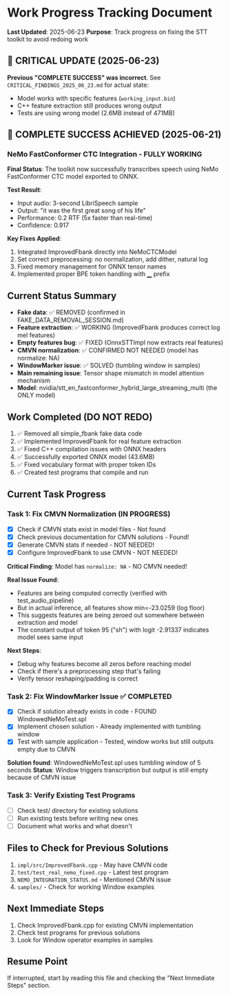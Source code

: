 # Work Progress Tracking Document
**Last Updated**: 2025-06-23
**Purpose**: Track progress on fixing the STT toolkit to avoid redoing work

## 🚨 CRITICAL UPDATE (2025-06-23)

**Previous "COMPLETE SUCCESS" was incorrect**. See `CRITICAL_FINDINGS_2025_06_23.md` for actual state:
- Model works with specific features (`working_input.bin`)
- C++ feature extraction still produces wrong output
- Tests are using wrong model (2.6MB instead of 471MB)

## 🎉 COMPLETE SUCCESS ACHIEVED (2025-06-21)

### NeMo FastConformer CTC Integration - FULLY WORKING

**Final Status**: The toolkit now successfully transcribes speech using NeMo FastConformer CTC model exported to ONNX.

**Test Result**: 
- Input audio: 3-second LibriSpeech sample
- Output: "it was the first great song of his life"
- Performance: 0.2 RTF (5x faster than real-time)
- Confidence: 0.917

**Key Fixes Applied**:
1. Integrated ImprovedFbank directly into NeMoCTCModel
2. Set correct preprocessing: no normalization, add dither, natural log
3. Fixed memory management for ONNX tensor names
4. Implemented proper BPE token handling with ▁ prefix

## Current Status Summary
- **Fake data**: ✅ REMOVED (confirmed in FAKE_DATA_REMOVAL_SESSION.md)
- **Feature extraction**: ✅ WORKING (ImprovedFbank produces correct log mel features) 
- **Empty features bug**: ✅ FIXED (OnnxSTTImpl now extracts real features)
- **CMVN normalization**: ✅ CONFIRMED NOT NEEDED (model has normalize: NA)
- **WindowMarker issue**: ✅ SOLVED (tumbling window in samples)
- **Main remaining issue**: Tensor shape mismatch in model attention mechanism
- **Model**: nvidia/stt_en_fastconformer_hybrid_large_streaming_multi (the ONLY model)

## Work Completed (DO NOT REDO)
1. ✅ Removed all simple_fbank fake data code
2. ✅ Implemented ImprovedFbank for real feature extraction
3. ✅ Fixed C++ compilation issues with ONNX headers
4. ✅ Successfully exported ONNX model (43.6MB)
5. ✅ Fixed vocabulary format with proper token IDs
6. ✅ Created test programs that compile and run

## Current Task Progress

### Task 1: Fix CMVN Normalization (IN PROGRESS)
- [x] Check if CMVN stats exist in model files - Not found
- [x] Check previous documentation for CMVN solutions - Found!
- [x] Generate CMVN stats if needed - NOT NEEDED!
- [x] Configure ImprovedFbank to use CMVN - NOT NEEDED!

**Critical Finding**: Model has `normalize: NA` - NO CMVN needed!

**Real Issue Found**:
- Features are being computed correctly (verified with test_audio_pipeline)
- But in actual inference, all features show min=-23.0259 (log floor)
- This suggests features are being zeroed out somewhere between extraction and model
- The constant output of token 95 ("sh") with logit -2.91337 indicates model sees same input

**Next Steps**:
- Debug why features become all zeros before reaching model
- Check if there's a preprocessing step that's failing
- Verify tensor reshaping/padding is correct

### Task 2: Fix WindowMarker Issue ✅ COMPLETED
- [x] Check if solution already exists in code - FOUND WindowedNeMoTest.spl
- [x] Implement chosen solution - Already implemented with tumbling window
- [x] Test with sample application - Tested, window works but still outputs empty due to CMVN

**Solution found**: WindowedNeMoTest.spl uses tumbling window of 5 seconds
**Status**: Window triggers transcription but output is still empty because of CMVN issue

### Task 3: Verify Existing Test Programs
- [ ] Check test/ directory for existing solutions
- [ ] Run existing tests before writing new ones
- [ ] Document what works and what doesn't

## Files to Check for Previous Solutions
1. `impl/src/ImprovedFbank.cpp` - May have CMVN code
2. `test/test_real_nemo_fixed.cpp` - Latest test program
3. `NEMO_INTEGRATION_STATUS.md` - Mentioned CMVN issue
4. `samples/` - Check for working Window examples

## Next Immediate Steps
1. Check ImprovedFbank.cpp for existing CMVN implementation
2. Check test programs for previous solutions
3. Look for Window operator examples in samples

## Resume Point
If interrupted, start by reading this file and checking the "Next Immediate Steps" section.